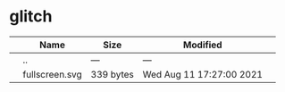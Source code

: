 # glitch

<table><thead><tr class="header"><th></th><th>Name</th><th>Size</th><th>Modified</th><th></th></tr></thead><tbody><tr class="odd"><td></td><td><span class="goup">..</span></td><td>—</td><td>—</td><td></td></tr><tr class="even"><td></td><td><span class="name">fullscreen.svg</span></td><td>339 bytes</td><td>Wed Aug 11 17:27:00 2021</td><td></td></tr></tbody></table>
